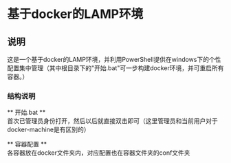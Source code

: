 # 基于docker的LAMP环境

## 说明
这是一个基于docker的LAMP环境，并利用PowerShell提供在windows下的个性配置集中管理（其中根目录下的"开始.bat"可一步构建docker环境，并可重启所有容器。）


### 结构说明

** 开始.bat **<br />
首次已管理员身份打开，然后以后就直接双击即可（这里管理员和当前用户对于docker-machine是有区别的）


** 容器配置 **<br />
各容器放在docker文件夹内，对应配置也在容器文件夹的conf文件夹